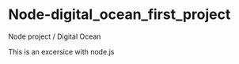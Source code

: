 # Node-digital_ocean_first_project
Node project / Digital Ocean 

This is an excersice with node.js
